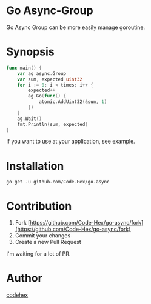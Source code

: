 Go Async-Group
=====

Go Async Group can be more easily manage goroutine.

# Synopsis

```go
func main() {
    var ag async.Group
	var sum, expected uint32
	for i := 0; i < times; i++ {
		expected++
		ag.Go(func() {
			atomic.AddUint32(&sum, 1)
		})
	}
	ag.Wait()
	fmt.Println(sum, expected)
}
```

If you want to use at your application, see example.

# Installation

    go get -u github.com/Code-Hex/go-async

# Contribution

1. Fork [https://github.com/Code-Hex/go-async/fork](https://github.com/Code-Hex/go-async/fork)
2. Commit your changes
3. Create a new Pull Request

I'm waiting for a lot of PR.

# Author

[codehex](https://twitter.com/CodeHex)